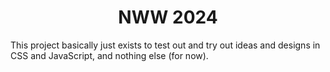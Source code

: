 <h1 align="center">NWW 2024</h1>
<p>This project basically just exists to test out and try out ideas and designs in CSS and JavaScript, and nothing else (for now).</p>
